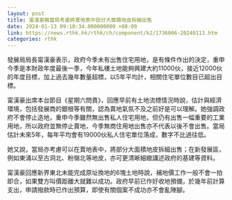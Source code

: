 ```yaml
---
layout: post
title: 甯漢豪稱當局考慮將賣地表中部分大面積地皮拆細出售
date: 2024-01-13 09:10:34.000000000 +08:00
link: https://news.rthk.hk/rthk/ch/component/k2/1736066-20240113.htm
categories: rthk
---
```


發展局局長甯漢豪表示，政府今季未有出售住宅用地，是有條件作出的決定，重申今季是本財政年度最後一季，今年私樓土地能夠興建大約11000伙，接近12000伙的年度目標，加上過去幾年數量超標，以5年平均計，相關住宅單位數目已超出目標。

甯漢豪出席本台節目《星期六問責》，回應早前有土地流標情況時說，估計與經濟環境，包括發展商的銀根等有關，認為賣地氣氛不及之前好是可以理解。她強調政府不會停止造地，重申今季雖然無出售私人住宅用地，但仍有出售一幅重要的工業用地，所以政府並無停止賣地，今季無商住用地出售亦不代表以後不會出售。當局估計未來5年，每年平均會有19000伙私人住宅單位落成，數字不比過往低。

她又說，當局亦考慮可以在賣地表中，將部分大面積地皮拆細出售；在新發展區，例如東涌以至古洞北、粉嶺北等地皮，亦可更清晰細緻講述政府的基建等資料。

甯漢豪回應新界東北未能完成原址換地的6塊土地時說，補地價工作一般不會一拍即合，如果雙方叫價距離大就難以成功。政府早前已作好收地預備，於幾年前計算支出，申請撥款時已作出預算，即使有關個案不成功亦不會亂陣腳。
